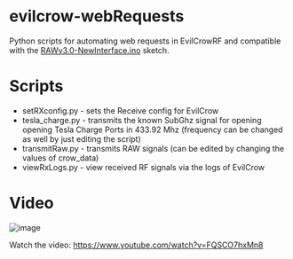 # evilcrow-webRequests
Python scripts for automating web requests in EvilCrowRF and compatible with the [RAWv3.0-NewInterface.ino](https://github.com/joelsernamoreno/EvilCrow-RF/tree/main/EvilCrowRF-RAWv2/RAWv3.0-NewInterface) sketch.

# Scripts
- setRXconfig.py - sets the Receive config for EvilCrow
- tesla_charge.py - transmits the known SubGhz signal for opening opening Tesla Charge Ports in 433.92 Mhz (frequency can be changed as well by just editing the script)
- transmitRaw.py - transmits RAW signals (can be edited by changing the values of crow_data)
- viewRxLogs.py - view received RF signals via the logs of EvilCrow

# Video
![image](https://user-images.githubusercontent.com/3483615/199401128-275b43cc-fffd-4b2f-aae7-77b50a4626c6.png)

Watch the video: https://www.youtube.com/watch?v=FQSCO7hxMn8
